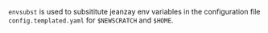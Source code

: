 `envsubst` is used to subsititute jeanzay env variables in the configuration
file `config.templated.yaml` for `$NEWSCRATCH` and `$HOME`.
